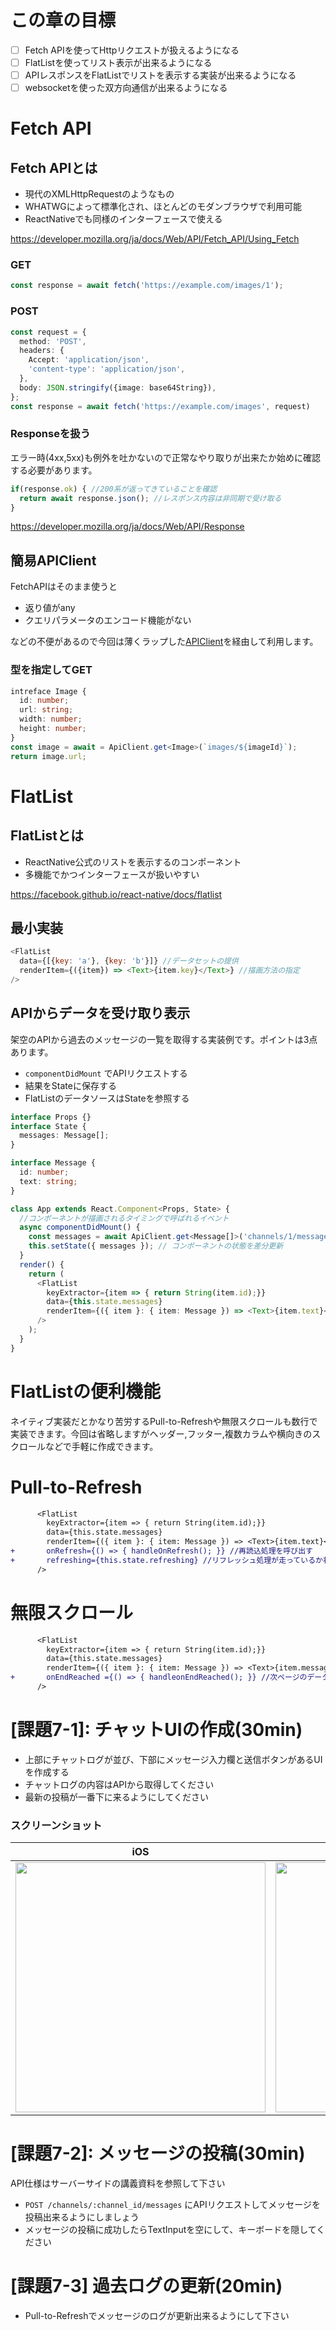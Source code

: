 # この章の目標

- [ ] Fetch APIを使ってHttpリクエストが扱えるようになる
- [ ] FlatListを使ってリスト表示が出来るようになる
- [ ] APIレスポンスをFlatListでリストを表示する実装が出来るようになる
- [ ] websocketを使った双方向通信が出来るようになる

# Fetch API

## Fetch APIとは

- 現代のXMLHttpRequestのようなもの
- WHATWGによって標準化され、ほとんどのモダンブラウザで利用可能
- ReactNativeでも同様のインターフェースで使える

https://developer.mozilla.org/ja/docs/Web/API/Fetch_API/Using_Fetch


### GET

```typescript
const response = await fetch('https://example.com/images/1');
```

### POST

```typescript
const request = {
  method: 'POST',
  headers: {
    Accept: 'application/json',
    'content-type': 'application/json',
  },
  body: JSON.stringify({image: base64String}),
};
const response = await fetch('https://example.com/images', request)
```

### Responseを扱う

エラー時(4xx,5xx)も例外を吐かないので正常なやり取りが出来たか始めに確認する必要があります。

```typescript
if(response.ok) { //200系が返ってきていることを確認
  return await response.json(); //レスポンス内容は非同期で受け取る
}
```
https://developer.mozilla.org/ja/docs/Web/API/Response

## 簡易APIClient

FetchAPIはそのまま使うと

- 返り値がany
- クエリパラメータのエンコード機能がない

などの不便があるので今回は薄くラップした[APIClient](https://github.com/cookpad/slackpad-client-base/blob/master/src/repository/ApiClient.ts)を経由して利用します。

### 型を指定してGET

```typescript
intreface Image {
  id: number;
  url: string;
  width: number;
  height: number;
}
const image = await = ApiClient.get<Image>(`images/${imageId}`);
return image.url;
```

# FlatList

## FlatListとは

- ReactNative公式のリストを表示するのコンポーネント
- 多機能でかつインターフェースが扱いやすい

https://facebook.github.io/react-native/docs/flatlist

## 最小実装

```javascript
<FlatList
  data={[{key: 'a'}, {key: 'b'}]} //データセットの提供
  renderItem={({item}) => <Text>{item.key}</Text>} //描画方法の指定
/>
```

## APIからデータを受け取り表示

架空のAPIから過去のメッセージの一覧を取得する実装例です。ポイントは3点あります。

- `componentDidMount` でAPIリクエストする
- 結果をStateに保存する
- FlatListのデータソースはStateを参照する

```typescript
interface Props {}
interface State {
  messages: Message[];
}

interface Message {
  id: number;
  text: string;
}

class App extends React.Component<Props, State> {
  //コンポーネントが描画されるタイミングで呼ばれるイベント
  async componentDidMount() { 
    const messages = await ApiClient.get<Message[]>('channels/1/messages');
    this.setState({ messages }); // コンポーネントの状態を差分更新
  }
  render() {
    return (
      <FlatList
        keyExtractor={item => { return String(item.id);}}
        data={this.state.messages}
        renderItem={({ item }: { item: Message }) => <Text>{item.text}</Text>}
      />
    );
  }
}
```

# FlatListの便利機能

ネイティブ実装だとかなり苦労するPull-to-Refreshや無限スクロールも数行で実装できます。今回は省略しますがヘッダー,フッター,複数カラムや横向きのスクロールなどで手軽に作成できます。

# Pull-to-Refresh

```diff
      <FlatList
        keyExtractor={item => { return String(item.id);}}
        data={this.state.messages}
        renderItem={({ item }: { item: Message }) => <Text>{item.text}</Text>}
+       onRefresh={() => { handleOnRefresh(); }} //再読込処理を呼び出す
+       refreshing={this.state.refreshing} //リフレッシュ処理が走っているか状態をセット
      />
```

# 無限スクロール

```diff
      <FlatList
        keyExtractor={item => { return String(item.id);}}
        data={this.state.messages}
        renderItem={({ item }: { item: Message }) => <Text>{item.message}</Text>}
+       onEndReached ={() => { handleonEndReached(); }} //次ページのデータを読み込む
      />
```

# [課題7-1]: チャットUIの作成(30min)

- 上部にチャットログが並び、下部にメッセージ入力欄と送信ボタンがあるUIを作成する
- チャットログの内容はAPIから取得してください
- 最新の投稿が一番下に来るようにしてください

### スクリーンショット

| iOS | Android |
| :---: | :----: |
| <img src="images/07-01.png" width=400 /> | <img src="images/07-02.png" width=400 /> |

# [課題7-2]: メッセージの投稿(30min)

API仕様はサーバーサイドの講義資料を参照して下さい

- `POST /channels/:channel_id/messages` にAPIリクエストしてメッセージを投稿出来るようにしましょう
- メッセージの投稿に成功したらTextInputを空にして、キーボードを隠してください

# [課題7-3] 過去ログの更新(20min)

- Pull-to-Refreshでメッセージのログが更新出来るようにして下さい
